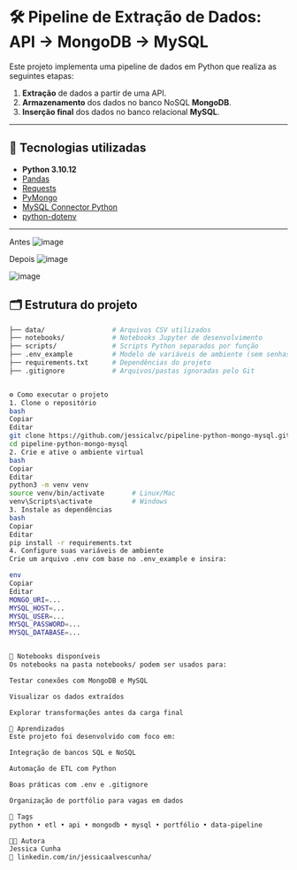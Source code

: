 # 🛠️ Pipeline de Extração de Dados: API → MongoDB → MySQL

Este projeto implementa uma pipeline de dados em Python que realiza as seguintes etapas:

1. **Extração** de dados a partir de uma API.
2. **Armazenamento** dos dados no banco NoSQL **MongoDB**.
3. **Inserção final** dos dados no banco relacional **MySQL**.

---

## 🚀 Tecnologias utilizadas

- **Python 3.10.12**
- [Pandas](https://pandas.pydata.org/)
- [Requests](https://requests.readthedocs.io/)
- [PyMongo](https://pymongo.readthedocs.io/)
- [MySQL Connector Python](https://pypi.org/project/mysql-connector-python/)
- [python-dotenv](https://pypi.org/project/python-dotenv/)

---
Antes
![image](https://github.com/user-attachments/assets/11654cb0-be5e-479a-8107-b2eacaede3ef)

Depois
![image](https://github.com/user-attachments/assets/aa6f9471-70fc-4c85-ba6e-d43b95eaf555)

![image](https://github.com/user-attachments/assets/87407177-deb4-4236-bc7d-17c83f498ba3)

## 🗂️ Estrutura do projeto

```bash
├── data/                 # Arquivos CSV utilizados
├── notebooks/            # Notebooks Jupyter de desenvolvimento
├── scripts/              # Scripts Python separados por função
├── .env_example          # Modelo de variáveis de ambiente (sem senhas)
├── requirements.txt      # Dependências do projeto
├── .gitignore            # Arquivos/pastas ignoradas pelo Git


⚙️ Como executar o projeto
1. Clone o repositório
bash
Copiar
Editar
git clone https://github.com/jessicalvc/pipeline-python-mongo-mysql.git
cd pipeline-python-mongo-mysql
2. Crie e ative o ambiente virtual
bash
Copiar
Editar
python3 -m venv venv
source venv/bin/activate       # Linux/Mac
venv\Scripts\activate          # Windows
3. Instale as dependências
bash
Copiar
Editar
pip install -r requirements.txt
4. Configure suas variáveis de ambiente
Crie um arquivo .env com base no .env_example e insira:

env
Copiar
Editar
MONGO_URI=...
MYSQL_HOST=...
MYSQL_USER=...
MYSQL_PASSWORD=...
MYSQL_DATABASE=...


📒 Notebooks disponíveis
Os notebooks na pasta notebooks/ podem ser usados para:

Testar conexões com MongoDB e MySQL

Visualizar os dados extraídos

Explorar transformações antes da carga final

🧠 Aprendizados
Este projeto foi desenvolvido com foco em:

Integração de bancos SQL e NoSQL

Automação de ETL com Python

Boas práticas com .env e .gitignore

Organização de portfólio para vagas em dados

📌 Tags
python • etl • api • mongodb • mysql • portfólio • data-pipeline

👩‍💻 Autora
Jessica Cunha
🔗 linkedin.com/in/jessicaalvescunha/

